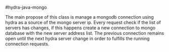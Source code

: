 #hydra-java-mongo

The main propose of this class is manage a mongodb connection using hydra as a source of the mongo server ip.
Every request check if the list of servers has changes, if this happens create a new connection to mongo
database with the new server address list. The previous connection remains open until the next hydra server change
in order to fulfills the running connection requests.  